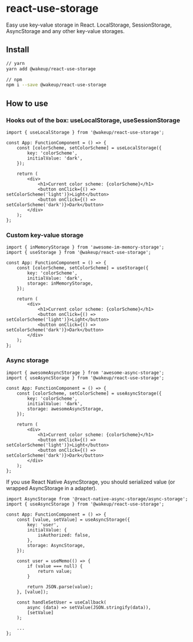 # react-use-storage

Easy use key-value storage in React. LocalStorage, SessionStorage, AsyncStorage and any other key-value storages.

## Install

```bash
// yarn
yarn add @wakeup/react-use-storage

// npm
npm i --save @wakeup/react-use-storage
```

## How to use

### Hooks out of the box: useLocalStorage, useSessionStorage

```tsx
import { useLocalStorage } from '@wakeup/react-use-storage';

const App: FunctionComponent = () => {
    const [colorScheme, setColorScheme] = useLocalStorage({
        key: 'colorScheme',
        initialValue: 'dark',
    });

    return (
        <div>
            <h1>Current color scheme: {colorScheme}</h1>
            <button onClick={() => setColorScheme('light')}>Light</button>
            <button onClick={() => setColorScheme('dark')}>Dark</button>
        </div>
    );
};
```

### Custom key-value storage

```tsx
import { inMemoryStorage } from 'awesome-im-memory-storage';
import { useStorage } from '@wakeup/react-use-storage';

const App: FunctionComponent = () => {
    const [colorScheme, setColorScheme] = useStorage({
        key: 'colorScheme',
        initialValue: 'dark',
        storage: inMemoryStorage,
    });

    return (
        <div>
            <h1>Current color scheme: {colorScheme}</h1>
            <button onClick={() => setColorScheme('light')}>Light</button>
            <button onClick={() => setColorScheme('dark')}>Dark</button>
        </div>
    );
};
```

### Async storage

```tsx
import { awesomeAsyncStorage } from 'awesome-async-storage';
import { useAsyncStorage } from '@wakeup/react-use-storage';

const App: FunctionComponent = () => {
    const [colorScheme, setColorScheme] = useAsyncStorage({
        key: 'colorScheme',
        initialValue: 'dark',
        storage: awesomeAsyncStorage,
    });

    return (
        <div>
            <h1>Current color scheme: {colorScheme}</h1>
            <button onClick={() => setColorScheme('light')}>Light</button>
            <button onClick={() => setColorScheme('dark')}>Dark</button>
        </div>
    );
};
```

If you use React Native AsyncStorage, you should serialized value (or wrapped AsyncStorage in a adapter).

```tsx
import AsyncStorage from '@react-native-async-storage/async-storage';
import { useAsyncStorage } from '@wakeup/react-use-storage';

const App: FunctionComponent = () => {
    const [value, setValue] = useAsyncStorage({
        key: 'user',
        initialValue: {
            isAuthorized: false,
        },
        storage: AsyncStorage,
    });

    const user = useMemo(() => {
        if (value === null) {
            return value;
        }

        return JSON.parse(value);
    }, [value]);

    const handleSetUser = useCallback(
        async (data) => setValue(JSON.stringify(data)),
        [setValue]
    );

    ...
};
```
